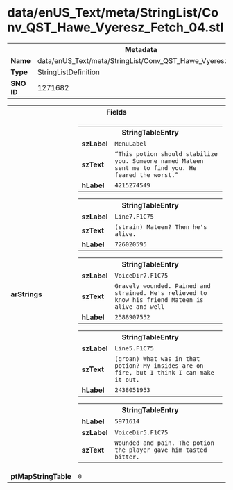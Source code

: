<h1>data/enUS_Text/meta/StringList/Conv_QST_Hawe_Vyeresz_Fetch_04.stl</h1><table><tr><th colspan="100%">Metadata</th></tr><tr><td><b>Name</b></td><td>data/enUS_Text/meta/StringList/Conv_QST_Hawe_Vyeresz_Fetch_04.stl</td></tr><tr><td><b>Type</b></td><td>StringListDefinition</td></tr><tr><td><b>SNO ID</b></td><td>1271682</td></tr></table>

<table><tr><th colspan="100%">Fields</th></tr><tr><td><b>arStrings</b></td><td><table><tr><th colspan="100%">StringTableEntry</th></tr><tr><td><b>szLabel</b></td><td><code>MenuLabel</code></td></tr><tr><td><b>szText</b></td><td><code>“This potion should stabilize you. Someone named Mateen sent me to find you. He feared the worst.”</code></td></tr><tr><td><b>hLabel</b></td><td><code>4215274549</code></td></tr></table>


<table><tr><th colspan="100%">StringTableEntry</th></tr><tr><td><b>szLabel</b></td><td><code>Line7.F1C75</code></td></tr><tr><td><b>szText</b></td><td><code>(strain) Mateen? Then he's alive.</code></td></tr><tr><td><b>hLabel</b></td><td><code>726020595</code></td></tr></table>


<table><tr><th colspan="100%">StringTableEntry</th></tr><tr><td><b>szLabel</b></td><td><code>VoiceDir7.F1C75</code></td></tr><tr><td><b>szText</b></td><td><code>Gravely wounded. Pained and strained. He's relieved to know his friend Mateen is alive and well</code></td></tr><tr><td><b>hLabel</b></td><td><code>2588907552</code></td></tr></table>


<table><tr><th colspan="100%">StringTableEntry</th></tr><tr><td><b>szLabel</b></td><td><code>Line5.F1C75</code></td></tr><tr><td><b>szText</b></td><td><code>(groan) What was in that potion? My insides are on fire, but I think I can make it out.</code></td></tr><tr><td><b>hLabel</b></td><td><code>2438051953</code></td></tr></table>


<table><tr><th colspan="100%">StringTableEntry</th></tr><tr><td><b>hLabel</b></td><td><code>5971614</code></td></tr><tr><td><b>szLabel</b></td><td><code>VoiceDir5.F1C75</code></td></tr><tr><td><b>szText</b></td><td><code>Wounded and pain. The potion the player gave him tasted bitter. </code></td></tr></table>


</td></tr><tr><td><b>ptMapStringTable</b></td><td><code>0</code></td></tr></table>

